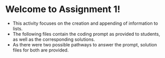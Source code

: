 # Welcome to Assignment 1! 
  - This activity focuses on the creation and appending of information to lists.
  - The following files contain the coding prompt as provided to students, as well as the corresponding solutions. 
  - As there were two possible pathways to answer the prompt, solution files for both are provided. 



